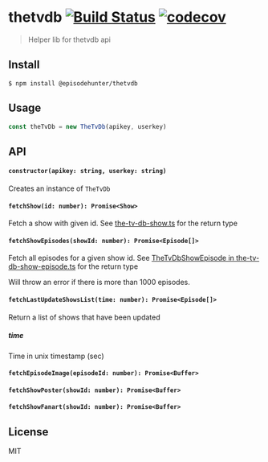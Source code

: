 # thetvdb [![Build Status](https://travis-ci.org/episodehunter/thetvdb.svg?branch=master)](https://travis-ci.org/episodehunter/thetvdb) [![codecov](https://codecov.io/gh/episodehunter/thetvdb/branch/master/graph/badge.svg)](https://codecov.io/gh/episodehunter/thetvdb)

> Helper lib for thetvdb api


## Install

```
$ npm install @episodehunter/thetvdb
```


## Usage

```js
const theTvDb = new TheTvDb(apikey, userkey)
```

## API

#### `constructor(apikey: string, userkey: string)`

Creates an instance of `TheTvDb`

#### `fetchShow(id: number): Promise<Show>`

Fetch a show with given id. See [the-tv-db-show.ts](src/types/the-tv-db-show.ts) for the return type

#### `fetchShowEpisodes(showId: number): Promise<Episode[]>`

Fetch all episodes for a given show id. See [TheTvDbShowEpisode in the-tv-db-show-episode.ts](src/types/the-tv-db-show-episode.ts) for the return type

Will throw an error if there is more than 1000 episodes.

#### `fetchLastUpdateShowsList(time: number): Promise<Episode[]>`

Return a list of shows that have been updated

##### time

Time in unix timestamp (sec)

#### `fetchEpisodeImage(episodeId: number): Promise<Buffer>`

#### `fetchShowPoster(showId: number): Promise<Buffer>`

#### `fetchShowFanart(showId: number): Promise<Buffer>`

## License

MIT

